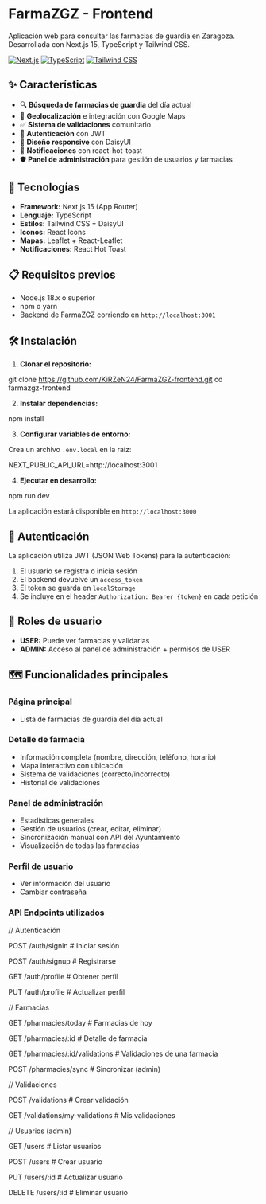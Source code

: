 # FarmaZGZ - Frontend

Aplicación web para consultar las farmacias de guardia en Zaragoza. Desarrollada con Next.js 15, TypeScript y Tailwind CSS.

[![Next.js](https://img.shields.io/badge/Next.js-15-black)](https://nextjs.org/)
[![TypeScript](https://img.shields.io/badge/TypeScript-5.0-blue)](https://www.typescriptlang.org/)
[![Tailwind CSS](https://img.shields.io/badge/Tailwind-3.0-38bdf8)](https://tailwindcss.com/)

## ✨ Características

- 🔍 **Búsqueda de farmacias de guardia** del día actual
- 📍 **Geolocalización** e integración con Google Maps
- ✅ **Sistema de validaciones** comunitario
- 👤 **Autenticación** con JWT
- 🎨 **Diseño responsive** con DaisyUI
- 🔔 **Notificaciones** con react-hot-toast
- 🛡️ **Panel de administración** para gestión de usuarios y farmacias

## 🚀 Tecnologías

- **Framework:** Next.js 15 (App Router)
- **Lenguaje:** TypeScript
- **Estilos:** Tailwind CSS + DaisyUI
- **Iconos:** React Icons
- **Mapas:** Leaflet + React-Leaflet
- **Notificaciones:** React Hot Toast

## 📋 Requisitos previos

- Node.js 18.x o superior
- npm o yarn
- Backend de FarmaZGZ corriendo en `http://localhost:3001`

## 🛠️ Instalación

1. **Clonar el repositorio:**

git clone https://github.com/KiRZeN24/FarmaZGZ-frontend.git
cd farmazgz-frontend

2. **Instalar dependencias:**

npm install

3. **Configurar variables de entorno:**

Crea un archivo `.env.local` en la raíz:

NEXT_PUBLIC_API_URL=http://localhost:3001

4. **Ejecutar en desarrollo:**

npm run dev

La aplicación estará disponible en `http://localhost:3000`

## 🔐 Autenticación

La aplicación utiliza JWT (JSON Web Tokens) para la autenticación:

1. El usuario se registra o inicia sesión
2. El backend devuelve un `access_token`
3. El token se guarda en `localStorage`
4. Se incluye en el header `Authorization: Bearer {token}` en cada petición

## 👥 Roles de usuario

- **USER:** Puede ver farmacias y validarlas
- **ADMIN:** Acceso al panel de administración + permisos de USER

## 🗺️ Funcionalidades principales

### Página principal

- Lista de farmacias de guardia del día actual

### Detalle de farmacia

- Información completa (nombre, dirección, teléfono, horario)
- Mapa interactivo con ubicación
- Sistema de validaciones (correcto/incorrecto)
- Historial de validaciones

### Panel de administración

- Estadísticas generales
- Gestión de usuarios (crear, editar, eliminar)
- Sincronización manual con API del Ayuntamiento
- Visualización de todas las farmacias

### Perfil de usuario

- Ver información del usuario
- Cambiar contraseña

### API Endpoints utilizados

// Autenticación

POST /auth/signin # Iniciar sesión

POST /auth/signup # Registrarse

GET /auth/profile # Obtener perfil

PUT /auth/profile # Actualizar perfil

// Farmacias

GET /pharmacies/today # Farmacias de hoy

GET /pharmacies/:id # Detalle de farmacia

GET /pharmacies/:id/validations # Validaciones de una farmacia

POST /pharmacies/sync # Sincronizar (admin)

// Validaciones

POST /validations # Crear validación

GET /validations/my-validations # Mis validaciones

// Usuarios (admin)

GET /users # Listar usuarios

POST /users # Crear usuario

PUT /users/:id # Actualizar usuario

DELETE /users/:id # Eliminar usuario

